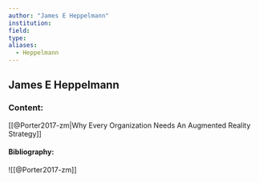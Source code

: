 ```yaml
---
author: "James E Heppelmann"
institution:
field:
type:
aliases:
  - Heppelmann
---
```


## James E Heppelmann

### Content:
[[@Porter2017-zm|Why Every Organization Needs An Augmented Reality Strategy]]

#### Bibliography:

![[@Porter2017-zm]]